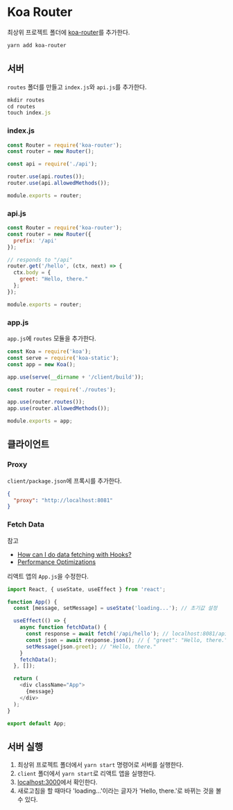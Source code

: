 # Koa Router

최상위 프로젝트 폴더에 [koa-router](https://github.com/ZijianHe/koa-router)를 추가한다.

```bash
yarn add koa-router
```

## 서버

`routes` 폴더를 만들고 `index.js`와 `api.js`를 추가한다.

```js
mkdir routes
cd routes
touch index.js
```

### index.js

```js
const Router = require('koa-router');
const router = new Router();

const api = require('./api');

router.use(api.routes());
router.use(api.allowedMethods());

module.exports = router;
```

### api.js

```js
const Router = require('koa-router');
const router = new Router({
  prefix: '/api'
});

// responds to "/api"
router.get('/hello', (ctx, next) => {
  ctx.body = {
    greet: "Hello, there."
  };
});

module.exports = router;
```

### app.js

`app.js`에 `routes` 모듈을 추가한다.

```js
const Koa = require('koa');
const serve = require('koa-static');
const app = new Koa();

app.use(serve(__dirname + '/client/build'));

const router = require('./routes');

app.use(router.routes());
app.use(router.allowedMethods());

module.exports = app;
```

## 클라이언트

### Proxy

`client/package.json`에 프록시를 추가한다.

```json
{
  "proxy": "http://localhost:8081"
}
```

### Fetch Data

참고
- [How can I do data fetching with Hooks?](https://ko.reactjs.org/docs/hooks-faq.html#how-can-i-do-data-fetching-with-hooks)
- [Performance Optimizations](https://ko.reactjs.org/docs/hooks-faq.html#performance-optimizations)

리액트 앱의 `App.js`을 수정한다.

```js
import React, { useState, useEffect } from 'react';

function App() {
  const [message, setMessage] = useState('loading...'); // 초기값 설정

  useEffect(() => {
    async function fetchData() {
      const response = await fetch('/api/hello'); // localhost:8081/api/hello
      const json = await response.json(); // { "greet": "Hello, there." }
      setMessage(json.greet); // "Hello, there."
    }
    fetchData();
  }, []);

  return (
    <div className="App">
      {message}
    </div>
  );
}

export default App;
```

## 서버 실행

1. 최상위 프로젝트 폴더에서 `yarn start` 명령어로 서버를 실행한다.
1. `client` 폴더에서 `yarn start`로 리액트 앱을 실행한다.
1. [localhost:3000](//localhost:3000)에서 확인한다.
1. 새로고침을 할 때마다 'loading...'이라는 글자가 'Hello, there.'로 바뀌는 것을 볼 수 있다.
